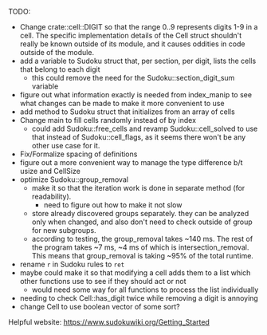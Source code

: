 TODO:
- Change crate::cell::DIGIT so that the range 0..9 represents digits 1-9 in
  a cell.
  The specific implementation details of the Cell struct shouldn't really
  be known outside of its module, and it causes oddities in code outside of
  the module.
- add a variable to Sudoku struct that, per section, per digit,
  lists the cells that belong to each digit
  - this could remove the need for the Sudoku::section_digit_sum variable
- figure out what information exactly is needed from index_manip
  to see what changes can be made to make it more convenient to use
- add method to Sudoku struct that initializes from an array of cells
- Change main to fill cells randomly instead of by index
  - could add Sudoku::free_cells and revamp Sudoku::cell_solved
    to use that instead of Sudoku::cell_flags, as it seems there
    won't be any other use case for it.
- Fix/Formalize spacing of definitions
- figure out a more convenient way to manage the type difference b/t
  usize and CellSize
- optimize Sudoku::group_removal
  - make it so that the iteration work is done in separate method
    (for readability).
    - need to figure out how to make it not slow
  - store already discovered groups separately. they can be analyzed only when
    changed, and also don't need to check outside of group for new subgroups.
  - according to testing, the group_removal takes ~140 ms.
    The rest of the program takes ~7 ms, ~4 ms of which is intersection_removal.
    This means that group_removal is taking ~95% of the total runtime.
- rename `r` in Sudoku rules to `ret`
- maybe could make it so that modifying a cell adds them to a list
  which other functions use to see if they should act or not
  - would need some way for all functions to process the list individually
- needing to check Cell::has_digit twice while removing a digit is annoying
- change Cell to use boolean vector of some sort?



Helpful website:
https://www.sudokuwiki.org/Getting_Started
